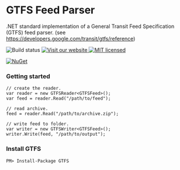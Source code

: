 GTFS Feed Parser
================

.NET standard implementation of a General Transit Feed Specification (GTFS) feed parser. (see https://developers.google.com/transit/gtfs/reference)

![Build status](http://build.osmsharp.com/app/rest/builds/buildType:(id:Itinero_Gtfs)/statusIcon)
[![Visit our website](https://img.shields.io/badge/website-itinero.tech-020031.svg) ](http://www.itinero.tech/)
[![MIT licensed](https://img.shields.io/badge/license-GPLv2-blue.svg)](https://github.com/itinero/GTFS/blob/develop/LICENSE)

[![NuGet](https://img.shields.io/nuget/v/GTFS.svg?style=flat)](http://www.nuget.org/packages/GTFS)  

### Getting started

```
// create the reader.
var reader = new GTFSReader<GTFSFeed>();
var feed = reader.Read("/path/to/feed");

// read archive.
feed = reader.Read("/path/to/archive.zip");

// write feed to folder.
var writer = new GTFSWriter<GTFSFeed>();
writer.Write(feed, "/path/to/output");
```

### Install GTFS

    PM> Install-Package GTFS
